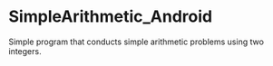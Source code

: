 # SimpleArithmetic_Android
Simple program that conducts simple arithmetic problems using two integers.
